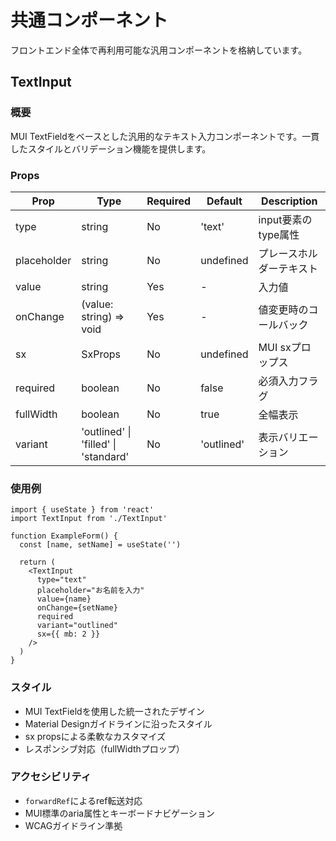 # 共通コンポーネント

フロントエンド全体で再利用可能な汎用コンポーネントを格納しています。

## TextInput

### 概要

MUI TextFieldをベースとした汎用的なテキスト入力コンポーネントです。一貫したスタイルとバリデーション機能を提供します。

### Props

| Prop        | Type                                 | Required | Default    | Description              |
| ----------- | ------------------------------------ | -------- | ---------- | ------------------------ |
| type        | string                               | No       | 'text'     | input要素のtype属性      |
| placeholder | string                               | No       | undefined  | プレースホルダーテキスト |
| value       | string                               | Yes      | -          | 入力値                   |
| onChange    | (value: string) => void              | Yes      | -          | 値変更時のコールバック   |
| sx          | SxProps<Theme>                       | No       | undefined  | MUI sxプロップス         |
| required    | boolean                              | No       | false      | 必須入力フラグ           |
| fullWidth   | boolean                              | No       | true       | 全幅表示                 |
| variant     | 'outlined' \| 'filled' \| 'standard' | No       | 'outlined' | 表示バリエーション       |

### 使用例

```tsx
import { useState } from 'react'
import TextInput from './TextInput'

function ExampleForm() {
  const [name, setName] = useState('')

  return (
    <TextInput
      type="text"
      placeholder="お名前を入力"
      value={name}
      onChange={setName}
      required
      variant="outlined"
      sx={{ mb: 2 }}
    />
  )
}
```

### スタイル

- MUI TextFieldを使用した統一されたデザイン
- Material Designガイドラインに沿ったスタイル
- sx propsによる柔軟なカスタマイズ
- レスポンシブ対応（fullWidthプロップ）

### アクセシビリティ

- `forwardRef`によるref転送対応
- MUI標準のaria属性とキーボードナビゲーション
- WCAGガイドライン準拠
